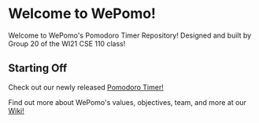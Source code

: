 # Welcome to WePomo!
Welcome to WePomo's Pomodoro Timer Repository! Designed and built by Group 20 of the WI21 CSE 110 class!

## Starting Off

Check out our newly released [Pomodoro Timer!](https://www.lambrian.me/cse110-w21-group20/)

Find out more about WePomo's values, objectives, team, and more at our [Wiki!](https://github.com/brilam8/cse110-w21-group20/wiki/Welcome-to-WePomo!#time-is-money)
